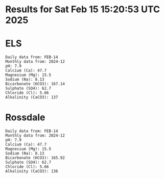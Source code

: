# Results for Sat Feb 15 15:20:53 UTC 2025
# ELS
```
Daily data from: FEB-14
Monthly data from: 2024-12
pH: 7.9
Calcium (Ca): 47.7
Magnesium (Mg): 15.5
Sodium (Na): 8.13
Bicarbonate (HCO3): 167.14
Sulphate (SO4): 62.7
Chloride (Cl): 5.66
Alkalinity (CaCO3): 137
```
# Rossdale
```
Daily data from: FEB-14
Monthly data from: 2024-12
pH: 7.9
Calcium (Ca): 47.7
Magnesium (Mg): 15.5
Sodium (Na): 8.13
Bicarbonate (HCO3): 165.92
Sulphate (SO4): 62.7
Chloride (Cl): 5.66
Alkalinity (CaCO3): 136
```
